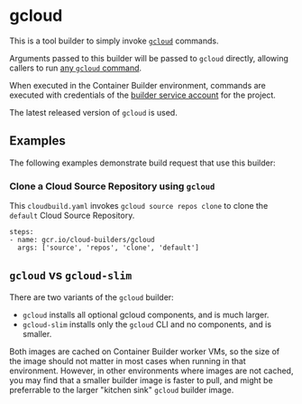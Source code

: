 # gcloud

This is a tool builder to simply invoke
[`gcloud`](https://cloud.google.com/sdk/gcloud/) commands.

Arguments passed to this builder will be passed to `gcloud` directly, allowing
callers to run [any `gcloud`
command](https://cloud.google.com/sdk/gcloud/reference/).

When executed in the Container Builder environment, commands are executed with
credentials of the [builder service
account](https://cloud.google.com/container-builder/docs/permissions) for the
project.

The latest released version of `gcloud` is used.

## Examples

The following examples demonstrate build request that use this builder:

### Clone a Cloud Source Repository using `gcloud`

This `cloudbuild.yaml` invokes `gcloud source repos clone` to clone the
`default` Cloud Source Repository.

```
steps:
- name: gcr.io/cloud-builders/gcloud
  args: ['source', 'repos', 'clone', 'default']
```


## `gcloud` vs `gcloud-slim`

There are two variants of the `gcloud` builder:

* `gcloud` installs all optional gcloud components, and is much larger.
* `gcloud-slim` installs only the `gcloud` CLI and no components, and is
  smaller.

Both images are cached on Container Builder worker VMs, so the size of the image
should not matter in most cases when running in that environment. However, in
other environments where images are not cached, you may find that a smaller
builder image is faster to pull, and might be preferrable to the larger "kitchen
sink" `gcloud` builder image.
